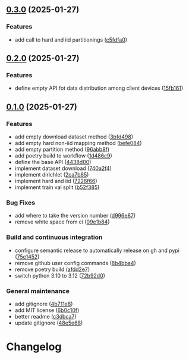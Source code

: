 ## [0.3.0](https://github.com/davidedomini/ProFed/compare/0.2.0...0.3.0) (2025-01-27)

### Features

* add call to hard and iid partitionings ([c5fdfa0](https://github.com/davidedomini/ProFed/commit/c5fdfa0d37fb93f2c77678608d51a327a95a7f00))

## [0.2.0](https://github.com/davidedomini/ProFed/compare/0.1.0...0.2.0) (2025-01-27)

### Features

* define empty API fot data distribution among client devices ([15fb161](https://github.com/davidedomini/ProFed/commit/15fb1618f34ec9085b0672f65f8bc31be5052f5a))

## [0.1.0](https://github.com/davidedomini/ProFed/compare/v0.0.1...0.1.0) (2025-01-27)

### Features

* add empty download dataset method ([3bfd498](https://github.com/davidedomini/ProFed/commit/3bfd498214f899601b666f57743a44f2c838aa42))
* add empty hard non-iid mapping method ([befe084](https://github.com/davidedomini/ProFed/commit/befe084f9929eb8984916ea815f2438af0251009))
* add empty partition method ([96abb8f](https://github.com/davidedomini/ProFed/commit/96abb8fc63d6d52518dbb809b93988671ec2d126))
* add poetry build to workflow ([1d486c9](https://github.com/davidedomini/ProFed/commit/1d486c92a09c472bee4e1a81a0358b29984ed9ab))
* define the base API ([4438d00](https://github.com/davidedomini/ProFed/commit/4438d0012a651e41b949c6871e3ef41cb1788ad8))
* implement dataset download ([740a2f4](https://github.com/davidedomini/ProFed/commit/740a2f44e3dc627f98f5c607d9e0d59fdd874cb7))
* implement dirichlet ([2ca7b85](https://github.com/davidedomini/ProFed/commit/2ca7b85a22ea412611fd27e6ae5a9e5089ee2d42))
* implement hard and iid ([7226f66](https://github.com/davidedomini/ProFed/commit/7226f663641a22d2be1e302a897cb85e41a73fb5))
* implement train val split ([b52f385](https://github.com/davidedomini/ProFed/commit/b52f385d40ee36bb8b076064fc6a05b834a8cb41))

### Bug Fixes

* add where to take the version number ([d996e87](https://github.com/davidedomini/ProFed/commit/d996e87138d4904d2aa5120e5fd13ed8dadd7479))
* remove white space from ci ([09e1b84](https://github.com/davidedomini/ProFed/commit/09e1b8478c159a60265ff5d5b1300986d274f5b6))

### Build and continuous integration

* configure semantic release to automatically release on gh and pypi ([75e1452](https://github.com/davidedomini/ProFed/commit/75e14525089ca8e2497f31c7974efab238de3cd6))
* remove github user config commands ([8b4bba4](https://github.com/davidedomini/ProFed/commit/8b4bba494a78e03807db5cd9410c59d032d348da))
* remove poetry build ([afdd2e7](https://github.com/davidedomini/ProFed/commit/afdd2e738280e804a11303de0f2d824c1b2d9974))
* switch python 3.10 to 3.12 ([72b92d0](https://github.com/davidedomini/ProFed/commit/72b92d05efa7e23b0a8213a2502a21ae6d018e63))

### General maintenance

* add gitignore ([4b711e8](https://github.com/davidedomini/ProFed/commit/4b711e8d8d8452a971c84252ecf7adf8028b5cc4))
* add MIT license ([6b0c10f](https://github.com/davidedomini/ProFed/commit/6b0c10fab064f8faba0fcb4b30c068835059a858))
* better readme ([c3dbca7](https://github.com/davidedomini/ProFed/commit/c3dbca7b6a73059e7b476e697db12cc87ffb7c9f))
* update gitignore ([48e5e68](https://github.com/davidedomini/ProFed/commit/48e5e6881f78fec9a68d1b747a91a4cd3481ade2))

# Changelog
